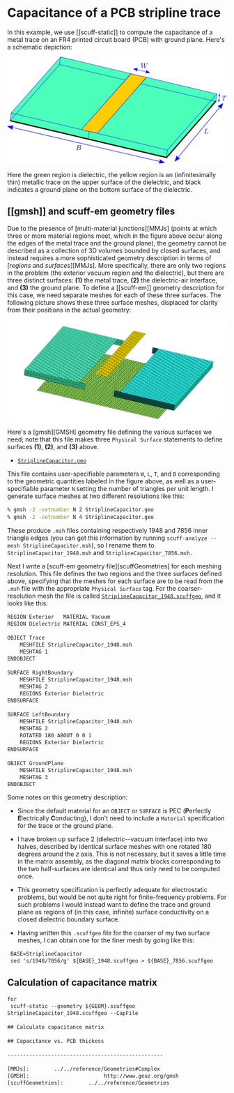 # Capacitance of a PCB stripline trace

In this example, we use [[scuff-static]] to compute the
capacitance of a metal trace on an FR4 printed circuit board (PCB)
with ground plane. Here's a schematic depiction:

![Stripline capacitor figure](StriplineCapacitorFigure.png)

Here the green region is dielectric, the yellow region
is an (infinitesimally thin) metallic trace on the upper surface
of the dielectric, and black indicates a ground plane
on the bottom surface of the dielectric.

## [[gmsh]] and <span class="SC">scuff-em</span> geometry files

Due to the presence of [multi-material junctions][MMJs]
(points at which three or more material regions meet, which in the 
figure above occur along the edges of the metal trace and the
ground plane), the geometry cannot be described as a collection
of 3D volumes bounded by closed surfaces, and instead requires
a more sophisticated geometry description in terms of
[*regions* and *surfaces*][MMJs]. More specifically, there
are only two regions in the problem (the exterior vacuum region
and the dielectric), but there are three distinct surfaces:
 **(1)** the metal trace, **(2)** the dielectric-air interface, 
and **(3)** the ground plane.
To define a [[scuff-em]] geometry description
for this case, we need separate meshes for each of these
three surfaces. The following picture shows these three surface
meshes, displaced for clarity from their positions in the actual
geometry:

![Stripline capacitor surfaces](StriplineCapacitorSurfaces.png)

Here's a [<span class="SC">gmsh</span>][GMSH] geometry file
defining the various surfaces we need; note that this file makes
three `Physical Surface` statements to define surfaces **(1)**, **(2)**, 
and **(3)** above. 

 + [`StriplineCapacitor.geo`](StriplineCapacitor.geo)

This file contains user-specifiable parameters
`W`, `L`, `T`, and `B` corresponding to the geometric quantities 
labeled in the figure above, as well as a user-specifiable parameter `N`
setting the number of triangles per unit length. I generate surface
meshes at two different resolutions like this:

```bash
% gmsh -2 -setnumber N 2 StriplineCapacitor.geo
% gmsh -2 -setnumber N 4 StriplineCapacitor.geo
```

These produce `.msh` files containing respectively 1948 and 7856
inner triangle edges (you can get this information by running
`scuff-analyze --mesh StriplineCapacitor.msh`), so I rename them
to `StriplineCapacitor_1948.msh` and 
`StriplineCapacitor_7856.msh.`

Next I write a [<span class="SC">scuff-em</span> geometry file][scuffGeometries]
for each meshing resolution. This file defines the two regions and
the three surfaces defined above, specifying that the meshes for
each surface
are to be read from the `.msh` file with the appropriate `Physical Surface`
tag.
For the coarser-resolution mesh the file is called
 [`StriplineCapacitor_1948.scuffgeo`](StriplineCapacitor_1948.scuffgeo),
and it looks like this:

```
REGION Exterior   MATERIAL Vacuum
REGION Dielectric MATERIAL CONST_EPS_4

OBJECT Trace
    MESHFILE StriplineCapacitor_1948.msh
    MESHTAG 1
ENDOBJECT

SURFACE RightBoundary
    MESHFILE StriplineCapacitor_1948.msh
    MESHTAG 2
    REGIONS Exterior Dielectric
ENDSURFACE

SURFACE LeftBoundary
    MESHFILE StriplineCapacitor_1948.msh
    MESHTAG 2
    ROTATED 180 ABOUT 0 0 1
    REGIONS Exterior Dielectric
ENDSURFACE

OBJECT GroundPlane
    MESHFILE StriplineCapacitor_1948.msh
    MESHTAG 3
ENDOBJECT
```

Some notes on this geometry description:

 + Since the default material for an `OBJECT` or `SURFACE`
is PEC (**P**erfectly **E**lectrically **C**onducting), I
don't need to include a `Material` specification for the
trace or the ground plane.

 + I have broken up surface 2 (dielectric--vacuum interface)
 into two halves, described by identical surface meshes 
 with one rotated 180 degrees around the *z* axis. This is 
not necessary, but it saves a little time in the matrix 
assembly, as the diagonal matrix blocks corresponding to the
two half-surfaces are identical and thus only need to be 
computed once.

 + This geometry specification is perfectly adequate for
electrostatic problems, but would be not quite right for
finite-frequency problems. For such problems I would 
instead want to define the trace and ground plane 
as regions of (in this case, infinite) surface conductivity
on a closed dielectric boundary surface.

 + Having written this `.scuffgeo` file for the coarser of my two
surface meshes, I can obtain one for the finer mesh by going like
this:

```
 BASE=StriplineCapacitor
 sed 's/1948/7856/g' ${BASE}_1948.scuffgeo > ${BASE}_7856.scuffgeo
```

## Calculation of capacitance matrix

````
for 
 scuff-static --geometry ${GEOM}.scuffgeo 
StriplineCapacitor_1948.scuffgeo --CapFile

## Calculate capacitance matrix

## Capacitance vs. PCB thickess

--------------------------------------------------

[MMJs]:        ../../reference/Geometries#Complex
[GMSH]:                        http://www.geuz.org/gmsh
[scuffGeometries]:        ../../reference/Geometries
